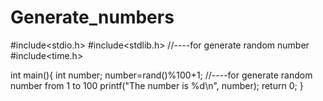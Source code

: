 # Generate_numbers

#include<stdio.h>
#include<stdlib.h>  //----for generate random number
#include<time.h>

int main(){
    int number;
    number=rand()%100+1; //----for generate random number from 1 to 100
    printf("The number is %d\n", number);
    return 0;
}
